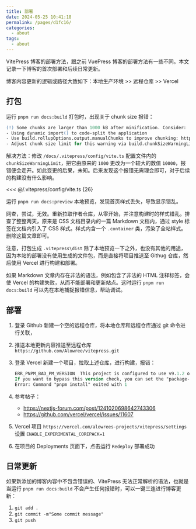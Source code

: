 ```yaml
---
title: 部署
date: 2024-05-25 10:41:18
permalink: /pages/d1fc16/
categories: 
  - about
tags: 
  - about
---
```


VitePress 博客的部署方法，跟之前 VuePress 博客的部署方法有一些不同。本文记录一下博客的首次部署和后续日常更新。

博客内容更新的逻辑或路径大致如下：本地生产环境 >> 远程仓库 >> Vercel

## 打包

运行 `pnpm run docs:build` 打包时，出现关于 chunk size 报错：

```ps
(!) Some chunks are larger than 1000 kB after minification. Consider:
- Using dynamic import() to code-split the application
- Use build.rollupOptions.output.manualChunks to improve chunking: https://rollupjs.org/configuration-options/#output-manualchunks
- Adjust chunk size limit for this warning via build.chunkSizeWarningLimit.
```

解决方法：修改 `/docs/.vitepress/config/vite.ts` 配置文件内的 `chunkSizeWarningLimit`，把它由原来的 `1000` 更改为一个较大的数值 `10000`，报错便会走开。如此变更的后果，未知。后来发现这个报错无需理会即可，对于后续的构建没有什么影响。

<<< @/.vitepress/config/vite.ts {26}

运行 `pnpm run docs:preview` 本地预览，发现首页样式丢失，导致显示错乱。

网查，尝试，无效。重新拉取作者仓库，从零开始，并注意构建时的样式错乱。排查了整整两天，原来是 CSS 文档目录内的一篇 Markdown 文档内，通过 style 标签在文档内引入了 CSS 样式。样式内含一个 `.container` 类，污染了全站样式。删除这篇文章即可。

注意，打包生成 `.vitepress\dist` 除了本地预览一下之外，也没有其他的用途，因为本站的部署没有使用生成的文件包，而是直接将项目推送至 Githug 仓库，然后使用 Vercel 进行构建和部署。

如果 Markdown 文章内存在非法的语法，例如包含了非法的 HTML 注释标签，会使 Vercel 的构建失败，从而不能部署和更新站点。这时运行 `pnpm run docs:build` 可以先在本地捕捉报错信息，帮助调试。

## 部署

1. 登录 Github 新建一个空的远程仓库，将本地仓库和远程仓库通过 git 命令进行关联，
2. 推送本地更新内容推送至远程仓库 `https://github.com/Alowree/vitepress.git`
3. 登录 Vercel 新建一个项目，拉取上述仓库，进行构建，报错：

   ```ps
   ERR_PNPM_BAD_PM_VERSION  This project is configured to use v9.1.2 of pnpm. Your current pnpm is v9.0.4
   If you want to bypass this version check, you can set the "package-manager-strict" configuration to "false" or set the "COREPACK_ENABLE_STRICT" environment variable to "0"
   Error: Command "pnpm install" exited with 1
   ```

4. 参考帖子：
   - <https://nextjs-forum.com/post/1241020698642743306>
   - <https://github.com/vercel/vercel/issues/11607>
5. Vercel 项目 `https://vercel.com/alowrees-projects/vitepress/settings` 设置 `ENABLE_EXPERIMENTAL_COREPACK=1`
6. 在项目的 Deployments 页面下，点击运行 `Redeploy` 部署成功

## 日常更新

如果新添加的博客内容中不包含错误的、VitePress 无法正常解析的语法，也就是当运行 `pnpm run docs:build` 不会产生任何报错时，可以一键三连进行博客更新：

1. `git add .`
2. `git commit -m"Some commit message"`
3. `git push`
